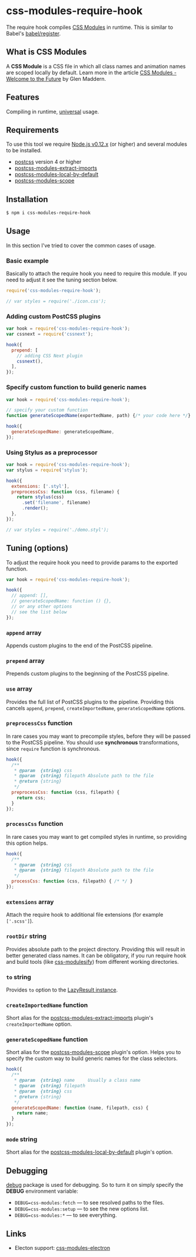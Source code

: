 css-modules-require-hook
========================

The require hook compiles [CSS Modules](https://github.com/css-modules/css-modules) in runtime. This is similar to Babel's [babel/register](https://babeljs.io/docs/usage/require/).

## What is CSS Modules

A **CSS Module** is a CSS file in which all class names and animation names are scoped locally by default. Learn more in the article [CSS Modules - Welcome to the Future](http://glenmaddern.com/articles/css-modules) by Glen&nbsp;Maddern.

## Features

Compiling in runtime, [universal](https://medium.com/@mjackson/universal-javascript-4761051b7ae9) usage.


## Requirements

To use this tool we require [Node.js v0.12.x](https://github.com/nodejs/node) (or higher) and several modules to be installed.

- [postcss](https://github.com/postcss/postcss) version 4 or higher
- [postcss-modules-extract-imports](https://github.com/css-modules/postcss-modules-extract-imports)
- [postcss-modules-local-by-default](https://github.com/css-modules/postcss-modules-local-by-default)
- [postcss-modules-scope](https://github.com/css-modules/postcss-modules-scope)

## Installation

```bash
$ npm i css-modules-require-hook
```

## Usage

In this section I've tried to cover the common cases of usage.

### Basic example

Basically to attach the require hook you need to require this module. If you need to adjust it see the tuning section below.

```javascript
require('css-modules-require-hook');

// var styles = require('./icon.css');
```

### Adding custom PostCSS plugins

```javascript
var hook = require('css-modules-require-hook');
var cssnext = require('cssnext');

hook({
  prepend: [
    // adding CSS Next plugin
    cssnext(),
  ],
});
```

### Specify custom function to build generic names

```javascript
var hook = require('css-modules-require-hook');

// specify your custom function
function generateScopedName(exportedName, path) {/* your code here */}

hook({
  generateScopedName: generateScopedName,
});
```

### Using Stylus as a preprocessor

```javascript
var hook = require('css-modules-require-hook');
var stylus = require('stylus');

hook({
  extensions: ['.styl'],
  preprocessCss: function (css, filename) {
    return stylus(css)
      .set('filename', filename)
      .render();
  },
});

// var styles = require('./demo.styl');
```

## Tuning (options)

To adjust the require hook you need to provide params to the exported function.

```javascript
var hook = require('css-modules-require-hook');

hook({
  // append: [],
  // generateScopedName: function () {},
  // or any other options
  // see the list below
});
```

### `append` array

Appends custom plugins to the end of the PostCSS pipeline.

### `prepend` array

Prepends custom plugins to the beginning of the PostCSS pipeline.

### `use` array

Provides the full list of PostCSS plugins to the pipeline. Providing this cancels `append`, `prepend`, `createImportedName`, `generateScopedName` options.

### `preprocessCss` function

In rare cases you may want to precompile styles, before they will be passed to the PostCSS pipeline. You should use **synchronous** transformations, since `require` function is synchronous.

```javascript
hook({
  /**
   * @param  {string} css
   * @param  {string} filepath Absolute path to the file
   * @return {string}
   */
  preprocessCss: function (css, filepath) {
    return css;
  }
});
```

### `processCss` function

In rare cases you may want to get compiled styles in runtime, so providing this option helps.

```javascript
hook({
  /**
   * @param  {string} css
   * @param  {string} filepath Absolute path to the file
   */
  processCss: function (css, filepath) { /* */ }
});
```

### `extensions` array

Attach the require hook to additional file extensions (for example `['.scss']`).

### `rootDir` string

Provides absolute path to the project directory. Providing this will result in better generated class names. It can be obligatory, if you run require hook and build tools (like [css-modulesify](https://github.com/css-modules/css-modulesify)) from different working directories.

### `to` string

Provides `to` option to the [LazyResult instance](https://github.com/postcss/postcss/blob/master/docs/api.md#processorprocesscss-opts).

### `createImportedName` function

Short alias for the [postcss-modules-extract-imports](https://github.com/css-modules/postcss-modules-extract-imports) plugin's `createImportedName` option.

### `generateScopedName` function

Short alias for the [postcss-modules-scope](https://github.com/css-modules/postcss-modules-scope) plugin's option. Helps you to specify the custom way to build generic names for the class selectors.

```javascript
hook({
  /**
   * @param  {string} name     Usually a class name
   * @param  {string} filepath
   * @param  {string} css
   * @return {string}
   */
  generateScopedName: function (name, filepath, css) {
    return name;
  }
});
```

### `mode` string

Short alias for the [postcss-modules-local-by-default](https://github.com/css-modules/postcss-modules-local-by-default) plugin's option.

## Debugging

[debug](https://www.npmjs.com/package/debug) package is used for debugging. So to turn it on simply specify the **DEBUG** environment variable:
- `DEBUG=css-modules:fetch` &mdash; to see resolved paths to the files.
- `DEBUG=css-modules:setup` &mdash; to see the new options list.
- `DEBUG=css-modules:*` &mdash; to see everything.

## Links

- Electon support: [css-modules-electron](https://github.com/KenPowers/css-modules-electron)
